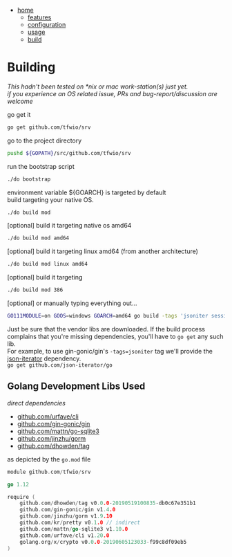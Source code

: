[github.com/dhowden/tag]:         https://github.com/dhowden/tag "github.com/gin-gonic/gin"
[github.com/gin-gonic/gin]:       https://github.com/gin-gonic/gin
[github.com/jinzhu/gorm]:         https://github.com/jinzhu/gorm
[github.com/urfave/cli]:          https://github.com/urfave/cli
[github.com/mattn/go-sqlite3]:    https://github.com/mattn/go-sqlite3
[github.com/jgm/pandoc]:          https://github.com/jgm/pandoc
[github.com/jgm/pandoc/releases]: https://github.com/jgm/pandoc/releases
[github.com/json-iterator/go]:    https://github.com/json-iterator/go
[home]: ../../readme.md "github.com/tfwio/srv/readme.md"
[features]: features.md
[configuration]: configuration.md
[build]: build.md
[usage]: usage.md
<!-- []:  -->

- [home]
    - [features]
    - [configuration]
    - [usage]
    - [build]


Building
=======================
  
*This hadn't been tested on \*nix or mac work-station(s) just yet.  
if you experience an OS related issue, PRs and bug-report/discussion are welcome*

go get it

```bash
go get github.com/tfwio/srv
```
go to the project directory
```bash
pushd ${GOPATH}/src/github.com/tfwio/srv
```
run the bootstrap script
```bash
./do bootstrap
```
environment variable ${GOARCH} is targeted by default  
build targeting your native OS.
```bash
./do build mod
```
[optional] build it targeting native os amd64
```bash
./do build mod amd64
```
[optional] build it targeting linux amd64 (from another architecture)
```bash
./do build mod linux amd64
```
[optional] build it targeting 
```bash
./do build mod 386
```
[optional] or manually typing everything out...
```bash
GO111MODULE=on GOOS=windows GOARCH=amd64 go build -tags 'jsoniter session' -o srv.exe -mod vendor srv.go
```

Just be sure that the vendor libs are downloaded.  If the build process
complains that you're missing dependencies, you'll have to `go get` any such lib.  
For example, to use gin-gonic/gin's `-tags=jsoniter` tag we'll provide the
[json-iterator][github.com/json-iterator/go] dependency.  
`go get github.com/json-iterator/go`

Golang Development Libs Used
-----------------

*direct dependencies*

- [github.com/urfave/cli]
- [github.com/gin-gonic/gin]
- [github.com/mattn/go-sqlite3]
- [github.com/jinzhu/gorm]
- [github.com/dhowden/tag]



as depicted by the `go.mod` file
```go
module github.com/tfwio/srv

go 1.12

require (
	github.com/dhowden/tag v0.0.0-20190519100835-db0c67e351b1
	github.com/gin-gonic/gin v1.4.0
	github.com/jinzhu/gorm v1.9.10
	github.com/kr/pretty v0.1.0 // indirect
	github.com/mattn/go-sqlite3 v1.10.0
	github.com/urfave/cli v1.20.0
	golang.org/x/crypto v0.0.0-20190605123033-f99c8df09eb5
)
```